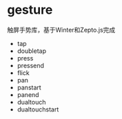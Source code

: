 gesture
=======

触屏手势库，基于Winter和Zepto.js完成

- tap
- doubletap
- press
- pressend
- flick
- pan
- panstart
- panend
- dualtouch
- dualtouchstart
